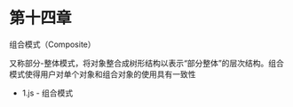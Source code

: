 # 第十四章

组合模式（Composite）

又称部分-整体模式，将对象整合成树形结构以表示“部分整体”的层次结构。组合模式使得用户对单个对象和组合对象的使用具有一致性

* 1.js - 组合模式